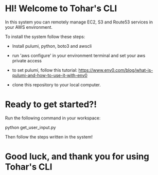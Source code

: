 
# HI! Welcome to Tohar's CLI
In this system you can remotely manage EC2, S3 and Route53 services in your AWS environment.

To install the system follow these steps:

- Install pulumi, python, boto3 and awscli

- run 'aws configure' in your environment terminal and set your aws private access

- to set pulumi, follow this tutorial: https://www.env0.com/blog/what-is-pulumi-and-how-to-use-it-with-env0

- clone this repository to your local computer.

# Ready to get started?!

Run the following command in your workspace:

python get_user_input.py

Then follow the steps written in the system!

# Good luck, and thank you for using Tohar's CLI


